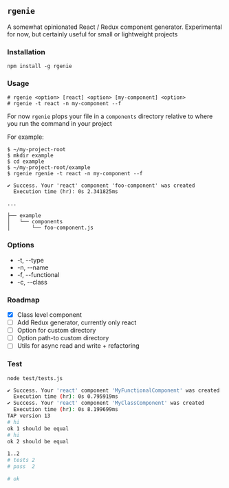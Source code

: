 ## `rgenie`

A somewhat opinionated React / Redux component generator. Experimental for now, but certainly useful for small
or lightweight projects

### Installation

`npm install -g rgenie`

### Usage

```
# rgenie <option> [react] <option> [my-component] <option>
# rgenie -t react -n my-component --f
```

For now `rgenie` plops your file in a `components` directory relative to where you run the command in your project

For example:

```
$ ~/my-project-root
$ mkdir example
$ cd example
$ ~/my-project-root/example
$ rgenie rgenie -t react -n my-component --f

✔ Success. Your 'react' component 'foo-component' was created
  Execution time (hr): 0s 2.341825ms
  
...

├── example
│   └── components
│       └── foo-component.js
```

### Options

* -t, --type
* -n, --name
* -f, --functional
* -c, --class

### Roadmap

- [x] Class level component
- [ ] Add Redux generator, currently only react
- [ ] Option for custom directory
- [ ] Option path-to custom directory
- [ ] Utils for async read and write + refactoring

### Test

`node test/tests.js`

```bash
✔ Success. Your 'react' component 'MyFunctionalComponent' was created
  Execution time (hr): 0s 0.795919ms
✔ Success. Your 'react' component 'MyClassComponent' was created
  Execution time (hr): 0s 8.199699ms
TAP version 13
# hi
ok 1 should be equal
# hi
ok 2 should be equal

1..2
# tests 2
# pass  2

# ok
```

